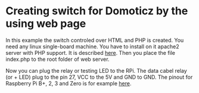 <h1>Creating switch for Domoticz by the using web page</h1>
<p>In this example the switch controled over HTML and PHP is created. You need any linux single-board machine. You have to install on it apache2 server with PHP support. It is described <a href="https://www.raspberrypi.org/documentation/remote-access/web-server/apache.md">here</a>. Then you place the file index.php to the root folder of web server.</p>
<p>Now you can plug the relay or testing LED to the RPi. The data cabel relay (or + LED) plug to the pin 27, VCC to the 5V and GND to GND. The pinout for Raspberry Pi B+, 2, 3 and Zero is for example <a href="https://www.element14.com/community/docs/DOC-73950/l/raspberry-pi-3-model-b-gpio-40-pin-block-pinout">here</a>.
